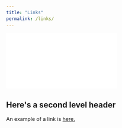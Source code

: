 ```yaml
---
title: "Links"
permalink: /links/
---
```


![links_unified](/assets/images/links_unified.pdf)

## Here's a second level header


An example of a link is [here.](https://www.dropbox.com/sh/dayyugkpl2pbkx2/AABrbe4RODyvImyQGCMqmnTva?dl=0)
